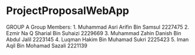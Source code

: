 # ProjectProposalWebApp
GROUP A
Group Members: 1. Muhammad Asri Arifin Bin Samsul 2227475
               2. Ezmir Na Q Sharial Bin Suhaizi 2229669
               3. Muhammad Zahin Danish Bin Abdul Jalil 2223145
               4. Luqman Hakim Bin Muhamad Sukri 2225423
               5. Iman Aqil Bin Mohamad Sazali 2221139

